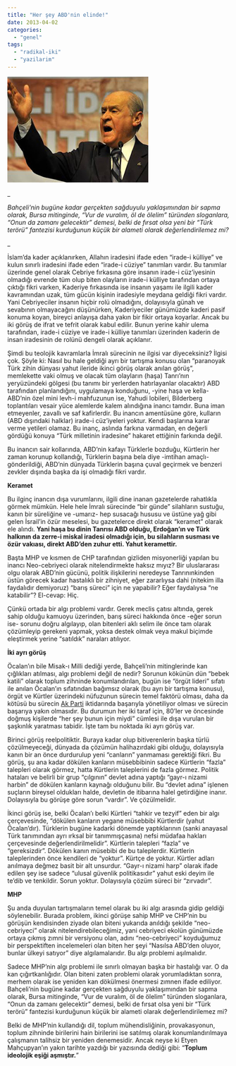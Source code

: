 ```yaml
---
title: "Her şey ABD'nin elinde!"
date: 2013-04-02
categories: 
  - "genel"
tags: 
  - "radikal-iki"
  - "yazilarim"
---
```


[![](/images/bahceli-bursa.jpg)](http://4.bp.blogspot.com/-NO-vwYO6-EI/UVqb3SOfe9I/AAAAAAAAGDk/uxVq-7yo39c/s1600/bahceli-bursa.jpg)

_

_Bahçeli'nin bugüne kadar gerçekten sağduyulu yaklaşımından bir sapma olarak, Bursa mitinginde, “Vur de vuralım, öl de ölelim” türünden sloganlara, “Onun da zamanı gelecektir” demesi, belki de fırsat olsa yeni bir “Türk terörü” fantezisi kurduğunun küçük bir alameti olarak değerlendirilemez mi?_

_

  

İslam’da kader açıklanırken, Allahın iradesini ifade eden “irade-i külliye” ve kulun sınırlı iradesini ifade eden “irade-i cüziye” tanımları vardır. Bu tanımlar üzerinde genel olarak Cebriye fırkasına göre insanın irade-i cüz’iyesinin olmadığı evrende tüm olup biten olayların irade-i külliye tarafından ortaya çıktığı fikri varken, Kaderiye fırkasında ise insanın yaşamı ile ilgili kader kavramından uzak, tüm gücün kişinin iradesiyle meydana geldiği fikri vardır. Yani Cebriyeciler insanın hiçbir rolü olmadığını, dolayısıyla günah ve sevabının olmayacağını düşünürken, Kaderiyeciler günümüzde kaderi pasif konuma koyan, bireyci anlayışa daha yakın bir fikir ortaya koyarlar. Ancak bu iki görüş de ifrat ve tefrit olarak kabul edilir. Bunun yerine kahir ulema tarafından, irade-i cüziye ve irade-i külliye tanımları üzerinden kaderin de insan iradesinin de rolünü dengeli olarak açıklanır. 

Şimdi bu teolojik kavramlarla İmralı sürecinin ne ilgisi var diyeceksiniz? İlgisi çok. Şöyle ki: Nasıl bu hale geldiği ayrı bir tartışma konusu olan “paranoyak Türk zihin dünyası yahut ileride ikinci görüş olarak anılan görüş”, memlekette vaki olmuş ve olacak tüm olayların (haşa) Tanrı’nın yeryüzündeki gölgesi (bu tanımı bir yerlerden hatırlayanlar olacaktır) ABD tarafından planlandığını, uygulamaya konduğunu, -yine haşa ve kella- ABD’nin özel mini levh-i mahfuzunun ise, Yahudi lobileri, Bilderberg toplantıları vesair yüce alemlerde kalem alındığına inancı tamdır. Buna iman etmeyenler, zavallı ve saf kafirlerdir. Bu inancın amentüsüne göre, kulların (ABD dışındaki halklar) irade-i cüz’iyeleri yoktur. Kendi başlarına karar verme yetileri olamaz. Bu inanç, aslında farkına varmadan, en değerli gördüğü konuya “Türk milletinin iradesine” hakaret ettiğinin farkında değil. 

Bu inancın sair kollarında, ABD’nin kafayı Türklerle bozduğu, Kürtlerin her zaman korunup kollandığı, Türklerin başına bela diye -imtihan amaçlı- gönderildiği, ABD’nin dünyada Türklerin başına çuval geçirmek ve benzeri zevkler dışında başka da işi olmadığı fikri vardır. 

  

  

****Keramet****

  

  

Bu ilginç inancın dışa vurumlarını, ilgili dine inanan gazetelerde rahatlıkla görmek mümkün. Hele hele İmralı sürecinde “bir günde” silahların sustuğu, kanın bir süreliğine ve -umarız- hep susacağı hususu ve üstüne yağ gibi gelen İsrail’in özür meselesi, bu gazetelerce direkt olarak “keramet” olarak ele alındı. **Yani haşa bu dinin Tanrısı ABD olduğu, Erdoğan’ın ve Türk halkının da zerre-i miskal iradesi olmadığı için, bu silahların susması ve özür vakıası, direkt ABD’den zuhur etti. Yahut keramettir.** 

Başta MHP ve kısmen de CHP tarafından gizliden misyonerliği yapılan bu inancı Neo-cebriyeci olarak nitelendirmekte haksız mıyız? Bir uluslararası olgu olarak ABD’nin gücünü, politik ilişkilerini neredeyse Tanrınınkinden üstün görecek kadar hastalıklı bir zihniyet, eğer zararlıysa dahi (nitekim illa faydalıdır demiyoruz) “barış süreci” için ne yapabilir? Eğer faydalıysa “ne katabilir”? El-cevap: Hiç. 

Çünkü ortada bir algı problemi vardır. Gerek meclis çatısı altında, gerek sahip olduğu kamuoyu üzerinden, barış süreci hakkında önce -eğer sorun ise- sorunu doğru algılayıp, olan bitenleri aklı selim ile önce tam olarak çözümleyip gerekeni yapmak, yoksa destek olmak veya makul biçimde eleştirmek yerine “satıldık” naraları atılıyor. 

  

  

  

****İki ayrı görüş****

  

  

Öcalan’ın bile Misak-ı Milli dediği yerde, Bahçeli’nin mitinglerinde kan çığlıkları atılması, algı problemi değil de nedir? Sorunun kökünün dün “bebek katili” olarak toplum zihninde konumlandırılan, bugün ise “örgüt lideri” sıfatı ile anılan Öcalan’ın sıfatından bağımsız olarak (bu ayrı bir tartışma konusu), örgüt ve Kürtler üzerindeki nüfuzunun sürecin temel faktörü olması, daha da kötüsü bu sürecin [Ak Parti](http://www.radikal.com.tr/index/Adalet-Ve-Kalkinma-Partisi) iktidarında başarıyla yönetiliyor olması ve sürecin başarıya yakın olmasıdır. Bu durumun her iki taraf için, 80’ler ve öncesinde doğmuş kişilerde “her şey bunun için miydi” cümlesi ile dışa vurulan bir şaşkınlık yaratması tabidir. İşte tam bu noktada iki ayrı görüş var. 

Birinci görüş reelpolitiktir. Buraya kadar olup bitiverenlerin başka türlü çözülmeyeceği, dünyada da çözümün halihazırdaki gibi olduğu, dolayısıyla kanın bir an önce durdurulup yeni “canların” yanmaması gerektiği fikri. Bu görüş, şu ana kadar dökülen kanların müsebbibinin sadece Kürtlerin “fazla” talepleri olarak görmez, hatta Kürtlerin taleplerini de fazla görmez. Politik hataları ve belirli bir grup “çılgının” devlet adına yaptığı “gayr-ı nizami harbin” de dökülen kanların kaynağı olduğunu bilir. Bu “devlet adına” işlenen suçların bireysel oldukları halde, devletin de itibarına halel getirdiğine inanır. Dolayısıyla bu görüşe göre sorun “vardır”. Ve çözülmelidir. 

İkinci görüş ise, belki Öcalan’ı belki Kürtleri “tahkir ve tezyif” eden bir algı çerçevesinde, “dökülen kanların yegane müsebbibi Kürtlerdir (yahut Öcalan’dır). Türklerin bugüne kadarki dönemde yaptıklarının (sanki anayasal Türk tanımından ayrı ırksal bir tanımmışçasına) nefsi müdafaa hakları çerçevesinde değerlendirilmelidir”. Kürtlerin talepleri “fazla” ve “gereksizdir”. Dökülen kanın müsebibi de bu taleplerdir. Kürtlerin taleplerinden önce kendileri de “yoktur”. Kürtçe de yoktur. Kürtler adları anılmaya değmez basit bir alt unsurdur. “Gayr-ı nizami harp” olarak ifade edilen şey ise sadece “ulusal güvenlik politikasıdır” yahut eski deyim ile te’dib ve tenkildir. Sorun yoktur. Dolayısıyla çözüm süreci bir “zırvadır”. 

  

  

**MHP**

  

Şu anda duyulan tartışmaların temel olarak bu iki algı arasında gidip geldiği söylenebilir. Burada problem, ikinci görüşe sahip MHP ve CHP’nin bu görüşün kendisinden ziyade olan biteni yukarıda anıldığı şekilde “neo-cebriyeci” olarak nitelendirebileceğimiz, yani cebriyeci ekolün günümüzde ortaya çıkmış zımni bir versiyonu olan, adını “neo-cebriyeci” koyduğumuz bir perspektiften incelemeleri olan biten her şeyi “Nasılsa ABD’den oluyor, bunlar ülkeyi satıyor” diye algılamalarıdır. Bu algı problemi aşılmalıdır. 

Sadece MHP’nin algı problemi ile sınırlı olmayan başka bir hastalığı var. O da kan çığırtkanlığıdır. Olan biteni zaten problemi olarak yorumladıktan sonra, merhem olarak ise yeniden kan dökülmesi önermesi zımnen ifade ediliyor. Bahçeli’nin bugüne kadar gerçekten sağduyulu yaklaşımından bir sapma olarak, Bursa mitinginde, “Vur de vuralım, öl de ölelim” türünden sloganlara, “Onun da zamanı gelecektir” demesi, belki de fırsat olsa yeni bir “Türk terörü” fantezisi kurduğunun küçük bir alameti olarak değerlendirilemez mi? 

Belki de MHP’nin kullandığı dil, toplum mühendisliğinin, provakasyonun, toplum zihninde birilerini hain birilerini ise satılmış olarak konumlandırılmaya çalışmanın talihsiz bir yeniden denemesidir. Ancak neyse ki Etyen Mahçupyan’ın yakın tarihte yazdığı bir yazısında dediği gibi: “**Toplum ideolojik eşiği aşmıştır.**”
